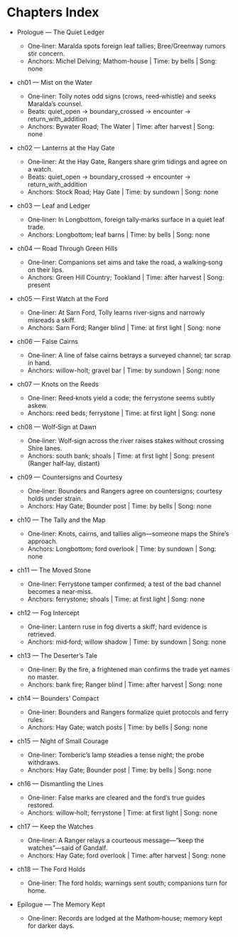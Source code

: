# Chapters Index

- Prologue — The Quiet Ledger
  - One‑liner: Maralda spots foreign leaf tallies; Bree/Greenway rumors stir concern.
  - Anchors: Michel Delving; Mathom-house | Time: by bells | Song: none

- ch01 — Mist on the Water
  - One‑liner: Tolly notes odd signs (crows, reed‑whistle) and seeks Maralda’s counsel.
  - Beats: quiet_open → boundary_crossed → encounter → return_with_addition
  - Anchors: Bywater Road; The Water | Time: after harvest | Song: none

- ch02 — Lanterns at the Hay Gate
  - One‑liner: At the Hay Gate, Rangers share grim tidings and agree on a watch.
  - Beats: quiet_open → boundary_crossed → encounter → return_with_addition
  - Anchors: Stock Road; Hay Gate | Time: by sundown | Song: none

- ch03 — Leaf and Ledger
  - One‑liner: In Longbottom, foreign tally‑marks surface in a quiet leaf trade.
  - Anchors: Longbottom; leaf barns | Time: by bells | Song: none

- ch04 — Road Through Green Hills
  - One‑liner: Companions set aims and take the road, a walking‑song on their lips.
  - Anchors: Green Hill Country; Tookland | Time: after harvest | Song: present

- ch05 — First Watch at the Ford
  - One‑liner: At Sarn Ford, Tolly learns river‑signs and narrowly misreads a skiff.
  - Anchors: Sarn Ford; Ranger blind | Time: at first light | Song: none

- ch06 — False Cairns
  - One‑liner: A line of false cairns betrays a surveyed channel; tar scrap in hand.
  - Anchors: willow-holt; gravel bar | Time: by sundown | Song: none

- ch07 — Knots on the Reeds
  - One‑liner: Reed‑knots yield a code; the ferrystone seems subtly askew.
  - Anchors: reed beds; ferrystone | Time: at first light | Song: none

- ch08 — Wolf‑Sign at Dawn
  - One‑liner: Wolf‑sign across the river raises stakes without crossing Shire lanes.
  - Anchors: south bank; shoals | Time: at first light | Song: present (Ranger half‑lay, distant)

- ch09 — Countersigns and Courtesy
  - One‑liner: Bounders and Rangers agree on countersigns; courtesy holds under strain.
  - Anchors: Hay Gate; Bounder post | Time: by bells | Song: none

- ch10 — The Tally and the Map
  - One‑liner: Knots, cairns, and tallies align—someone maps the Shire’s approach.
  - Anchors: Longbottom; ford overlook | Time: by sundown | Song: none

- ch11 — The Moved Stone
  - One‑liner: Ferrystone tamper confirmed; a test of the bad channel becomes a near‑miss.
  - Anchors: ferrystone; shoals | Time: at first light | Song: none

- ch12 — Fog Intercept
  - One‑liner: Lantern ruse in fog diverts a skiff; hard evidence is retrieved.
  - Anchors: mid‑ford; willow shadow | Time: by sundown | Song: none

- ch13 — The Deserter’s Tale
  - One‑liner: By the fire, a frightened man confirms the trade yet names no master.
  - Anchors: bank fire; Ranger blind | Time: after harvest | Song: none

- ch14 — Bounders’ Compact
  - One‑liner: Bounders and Rangers formalize quiet protocols and ferry rules.
  - Anchors: Hay Gate; watch posts | Time: by bells | Song: none

- ch15 — Night of Small Courage
  - One‑liner: Tomberic’s lamp steadies a tense night; the probe withdraws.
  - Anchors: Hay Gate; Bounder post | Time: by bells | Song: none

- ch16 — Dismantling the Lines
  - One‑liner: False marks are cleared and the ford’s true guides restored.
  - Anchors: willow‑holt; ferrystone | Time: at first light | Song: none

- ch17 — Keep the Watches
  - One‑liner: A Ranger relays a courteous message—“keep the watches”—said of Gandalf.
  - Anchors: Hay Gate; ford overlook | Time: after harvest | Song: none

- ch18 — The Ford Holds
  - One‑liner: The ford holds; warnings sent south; companions turn for home.

- Epilogue — The Memory Kept
  - One‑liner: Records are lodged at the Mathom‑house; memory kept for darker days.
